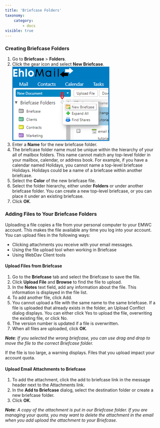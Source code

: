 ```yaml
---
title: 'Briefcase Folders'
taxonomy:
    category:
        - docs
visible: true
---
```


### Creating Briefcase Folders
1. Go to **Briefcase** > **Folders**.
2. Click the gear icon and select **New Briefcase**.
![](new%20briefcase.png)
3. Enter a **Name** for the new briefcase folder.
4. The briefcase folder name must be unique within the hierarchy of your all of mailbox folders. This name cannot match any top-level folder in your mailbox, calendar, or address book. For example, if you have a calendar named Holidays, you cannot name a top-level briefcase Holidays. Holidays could be a name of a briefcase within another briefcase.
5. Select the **Color** of the new briefcase file.
6. Select the folder hierarchy, either under **Folders** or under another briefcase folder. You can create a new top-level briefcase, or you can place it under an existing briefcase.
7. Click **OK**.

### Adding Files to Your Briefcase Folders
Uploading a file copies a file from your personal computer to your EMWC account. This makes the file available any time you log into your account. You can upload files in the following ways:
* Clicking attachments you receive with your email messages.
* Using the file upload tool when working in Briefcase
* Using WebDav Client tools

#### Upload Files from Briefcase
1. Go to the **Briefcase** tab and select the Briefcase to save the file.
2. Click **Upload File** and **Browse** to find the file to upload.
3. In the **Notes** text field, add any information about the file. This information is displayed in the file list.
4. To add another file, click Add.
5. You cannot upload a file with the same name to the same briefcase. If a file is uploaded that already exists in the folder, an Upload Conflict dialog displays. You can either click Yes to upload the file, overwriting the existing file, or click No.
6. The version number is updated if a file is overwritten.
7. When all files are uploaded, click **OK**.

_**Note**: If you selected the wrong briefcase, you can use drag and drop to move the file to the correct Briefcase folder._

If the file is too large, a warning displays. Files that you upload impact your account quota.

#### Upload Email Attachments to Briefcase
1. To add the attachment, click the add to briefcase link in the message header next to the Attachments link.
2. In the **Add to Briefcase** dialog, select the destination folder or create a new briefcase folder.
3. Click **OK**.

_**Note**: A copy of the attachment is put in our Briefcase folder. If you are managing your quota, you may want to delete the attachment in the email when you add upload the attachment to your Briefcase._
